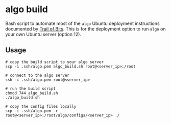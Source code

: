 # algo build

Bash script to automate most of the `algo` Ubuntu deployment instructions documented by [Trail of Bits](https://github.com/trailofbits/algo).  This is for the deployment option to run `algo` on your own Ubuntu server (option 12).

## Usage

```shell
# copy the build script to your algo server
scp -i .ssh/algo.pem algo_build.sh root@<server_ip>:/root

# connect to the algo server
ssh -i .ssh/algo.pem root@<server_ip>

# run the build script
chmod 744 algo_build.sh
./algo_build.sh

# copy the config files locally
scp -i .ssh/algo.pem -r root@<server_ip>:/root/algo/configs/<server_ip> ./
```
